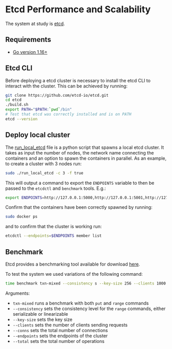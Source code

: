 # Etcd Performance and Scalability

The system at study is [etcd](https://etcd.io/).

## Requirements

- [Go version 1.16+](https://go.dev/doc/install)

## Etcd CLI

Before deploying a etcd cluster is necessary to install the etcd CLI to interact with the cluster. This can be achieved by running:
```bash
git clone https://github.com/etcd-io/etcd.git
cd etcd
./build.sh
export PATH="$PATH:`pwd`/bin"
# Test that etcd was correctly installed and is on PATH
etcd --version
```

## Deploy local cluster

The [run_local_etcd](./run_local_etcd) file is a python script that spawns a local etcd cluster. It takes as input the number of nodes, the network name connecting the containers and an option to spawn the containers in parallel.
As an example, to create a cluster with 3 nodes run:
```bash
sudo ./run_local_etcd -c 3 -f true
```
This will output a command to export the `ENDPOINTS` variable to then be passed to the `etcdctl` and `benchmark` tools. E.g.:
```bash
export ENDPOINTS=http://127.0.0.1:5000,http://127.0.0.1:5001,http://127.0.0.1:5002
```
Confirm that the containers have been correctly spawned by running:
```bash
sudo docker ps
```
and to confirm that the cluster is working run:
```bash
etcdctl --endpoints=$ENDPOINTS member list
```

## Benchmark

Etcd provides a benchmarking tool available for download [here](https://github.com/etcd-io/etcd/tree/main/tools/benchmark).

To test the system we used variations of the following command:
```bash
time benchmark txn-mixed --consistency s --key-size 256 --clients 1000 --conns 100 --endpoints $ENDPOINTS --total 500000
```
Arguments:
- `txn-mixed` runs a benchmark with both `put` and `range` commands
- `--consistency` sets the consistency level for the `range` commands, either serializable or linearizable
- `--key-size` sets the key size
- `--clients` sets the number of clients sending requests
- `--conns` sets the total number of connections
- `--endpoints` sets the endpoints of the cluster
- `--total` sets the total number of operations
